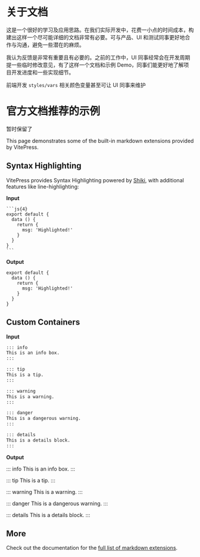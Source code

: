 # 关于文档

这是一个很好的学习及应用思路。在我们实际开发中，花费一小点的时间成本，构建出这样一个尽可能详细的文档非常有必要。可与产品、UI 和测试同事更好地合作与沟通，避免一些潜在的麻烦。

我认为反馈是非常有重要且有必要的。之前的工作中，UI 同事经常会在开发周期提一些临时修改意见，有了这样一个文档和示例 Demo，同事们能更好地了解项目开发进度和一些实现细节。

前端开发 `styles/vars` 相关颜色变量甚至可让 UI 同事来维护

# 官方文档推荐的示例

暂时保留了

This page demonstrates some of the built-in markdown extensions provided by VitePress.

## Syntax Highlighting

VitePress provides Syntax Highlighting powered by [Shiki](https://github.com/shikijs/shiki), with additional features like line-highlighting:

**Input**

````
```js{4}
export default {
  data () {
    return {
      msg: 'Highlighted!'
    }
  }
}
```
````

**Output**

```js{4}
export default {
  data () {
    return {
      msg: 'Highlighted!'
    }
  }
}
```

## Custom Containers

**Input**

```md
::: info
This is an info box.
:::

::: tip
This is a tip.
:::

::: warning
This is a warning.
:::

::: danger
This is a dangerous warning.
:::

::: details
This is a details block.
:::
```

**Output**

::: info
This is an info box.
:::

::: tip
This is a tip.
:::

::: warning
This is a warning.
:::

::: danger
This is a dangerous warning.
:::

::: details
This is a details block.
:::

## More

Check out the documentation for the [full list of markdown extensions](https://vitepress.dev/guide/markdown).

